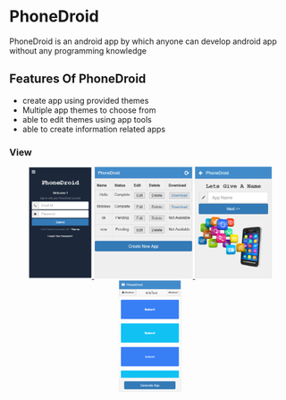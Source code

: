 # PhoneDroid
PhoneDroid is an android app by which anyone can develop android app without any programming knowledge

<h2>Features Of PhoneDroid </h2>
<ul>
<li>create app using provided themes</li>
<li>Multiple app themes to choose from</li>
<li>able to edit themes using app tools</li>
<li>able to create information related apps  </li>
</ul>

### View
<div align="center">
  
  <a target="_blank" href="https://raw.githubusercontent.com/AsifNoman/PhoneDroid/master/www/img/Capture.PNG">
    <img src="https://raw.githubusercontent.com/AsifNoman/PhoneDroid/master/www/img/Capture.PNG" alt="phonedroid1" width="auto" height="200">
  </a>

  <a target="_blank" href="https://raw.githubusercontent.com/AsifNoman/PhoneDroid/master/www/img/Capture2.PNG">
    <img src="https://raw.githubusercontent.com/AsifNoman/PhoneDroid/master/www/img/Capture2.PNG" alt="phonedroid2" width="auto" height="200">
  </a>

 <a target="_blank" href="https://raw.githubusercontent.com/AsifNoman/PhoneDroid/master/www/img/Capture3.PNG">
    <img src="https://raw.githubusercontent.com/AsifNoman/PhoneDroid/master/www/img/Capture3.PNG" alt="phonedroid3" width="auto" height="200">
  </a>

  <a target="_blank" href="https://raw.githubusercontent.com/AsifNoman/PhoneDroid/master/www/img/Capture4.PNG">
    <img src="https://raw.githubusercontent.com/AsifNoman/PhoneDroid/master/www/img/Capture4.PNG" alt="phonedroid4" width="auto" height="200">
  </a>
  
</div>
